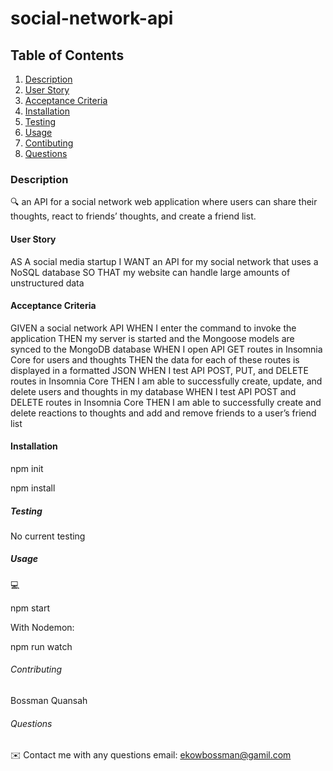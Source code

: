 # social-network-api
## Table of Contents

1. [Description](#description)
2. [User Story](#user-story)
3. [Acceptance Criteria](#acceptance-criteria)
4. [Installation](#installation)
5. [Testing](#testing)
6. [Usage](#usage)
7. [Contibuting](#contibuting)
8. [Questions](#questions)

### Description
🔍 an API for a social network web application where users can share their thoughts, react to friends’ thoughts, and create a friend list.

#### User Story
AS A social media startup
I WANT an API for my social network that uses a NoSQL database
SO THAT my website can handle large amounts of unstructured data
#### Acceptance Criteria
GIVEN a social network API
WHEN I enter the command to invoke the application
THEN my server is started and the Mongoose models are synced to the MongoDB database
WHEN I open API GET routes in Insomnia Core for users and thoughts
THEN the data for each of these routes is displayed in a formatted JSON
WHEN I test API POST, PUT, and DELETE routes in Insomnia Core
THEN I am able to successfully create, update, and delete users and thoughts in my database
WHEN I test API POST and DELETE routes in Insomnia Core
THEN I am able to successfully create and delete reactions to thoughts and add and remove friends to a user’s friend list

#### Installation
npm init

npm install

##### Testing 
No current testing
##### Usage
💻

npm start

With Nodemon:

npm run watch

###### Contributing
Bossman Quansah

###### Questions 

✉️ Contact me with any questions 
email: ekowbossman@gamil.com